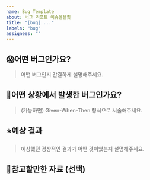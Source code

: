 ```yaml
---
name: Bug Template
about: 버그 리포트 이슈템플릿
title: "[bug] ..."
labels: "bug"
assignees: ""
---
```


## 😱어떤 버그인가요?

> 어떤 버그인지 간결하게 설명해주세요.

## 🤔어떤 상황에서 발생한 버그인가요?

> (가능하면) Given-When-Then 형식으로 서술해주세요.

## ⭐예상 결과

> 예상했던 정상적인 결과가 어떤 것이었는지 설명해주세요.

## 📄참고할만한 자료 (선택)
